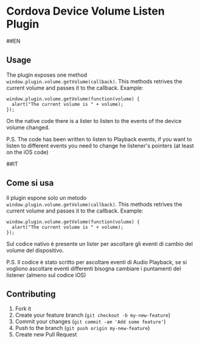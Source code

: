 Cordova Device Volume Listen Plugin
==================================

##EN

## Usage

The plugin exposes one method
`window.plugin.volume.getVolume(callback)`. This methods retrives the
current volume and passes it to the callback. Example:

```
window.plugin.volume.getVolume(function(volume) {
  alert("The current volume is " + volume);
});
```

On the native code there is a lister to listen to the events of the device volume changed.


P.S. The code has been written to listen to Playback events, if you want to listen to different events you need to change
he listener's pointers (at least on the iOS code)


##IT

## Come si usa

Il plugin espone solo un metodo
`window.plugin.volume.getVolume(callback)`. This methods retrives the
current volume and passes it to the callback. Example:

```
window.plugin.volume.getVolume(function(volume) {
  alert("The current volume is " + volume);
});
```

Sul codice nativo è presente un lister per ascoltare gli eventi di cambio del volume del dispositivo.

P.S. Il codice è stato scritto per ascoltare eventi di Audio Playback, se si vogliono ascoltare eventi differenti bisogna cambiare
i puntamenti del listener (almeno sul codice iOS)


## Contributing

1. Fork it
2. Create your feature branch (`git checkout -b my-new-feature`)
3. Commit your changes (`git commit -am 'Add some feature'`)
4. Push to the branch (`git push origin my-new-feature`)
5. Create new Pull Request
